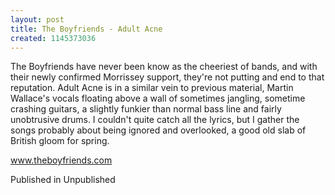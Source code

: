 ```yaml
---
layout: post
title: The Boyfriends - Adult Acne
created: 1145373036
---
```

The Boyfriends have never been know as the cheeriest of bands, and with their newly confirmed Morrissey support, they're not putting and end to that reputation. Adult Acne is in a similar vein to previous material, Martin Wallace's vocals floating above a wall of sometimes jangling, sometime crashing guitars, a slightly funkier than normal bass line and fairly unobtrusive drums. I couldn't quite catch all the lyrics, but I gather the songs probably about being ignored and overlooked, a good old slab of British gloom for spring.

<a href='http://www.theboyfriends.com' target='_blank'>www.theboyfriends.com</a>


Published in Unpublished
